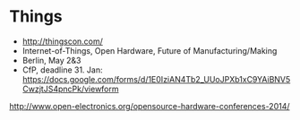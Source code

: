 
Things
========
* http://thingscon.com/
* Internet-of-Things, Open Hardware, Future of Manufacturing/Making
* Berlin, May 2&3
* CfP, deadline 31. Jan: https://docs.google.com/forms/d/1E0IziAN4Tb2_UUoJPXb1xC9YAiBNV5CwzjtJS4pncPk/viewform

http://www.open-electronics.org/opensource-hardware-conferences-2014/